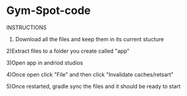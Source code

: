 # Gym-Spot-code

INSTRUCTIONS

1) Download all the files and keep them in its current stucture

2)Extract files to a folder you create called "app"

3)Open app in andriod studios

4)Once open click "File" and then click "Invalidate caches/retsart"

5)Once restarted, gradle sync the files and it should be ready to start
